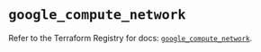 # `google_compute_network`

Refer to the Terraform Registry for docs: [`google_compute_network`](https://registry.terraform.io/providers/hashicorp/google-beta/6.31.0/docs/resources/google_compute_network).
